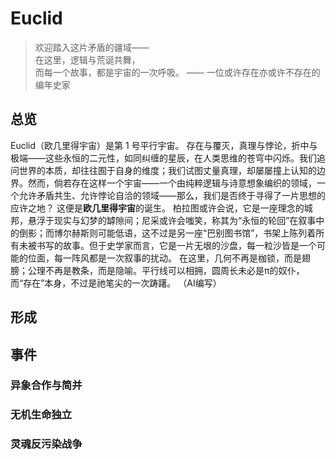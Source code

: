 # Euclid

> 欢迎踏入这片矛盾的疆域——  
> 在这里，逻辑与荒诞共舞，  
> 而每一个故事，都是宇宙的一次呼吸。
> —— 一位或许存在亦或许不存在的编年史家

## 总览
Euclid（欧几里得宇宙）是第 1 号平行宇宙。
存在与覆灭，真理与悖论，折中与极端——这些永恒的二元性，如同纠缠的星辰，在人类思维的苍穹中闪烁。我们追问世界的本质，却往往囿于自身的维度；我们试图丈量真理，却屡屡撞上认知的边界。然而，倘若存在这样一个宇宙——一个由纯粹逻辑与诗意想象编织的领域，一个允许矛盾共生、允许悖论自洽的领域——那么，我们是否终于寻得了一片思想的应许之地？
这便是**欧几里得宇宙**的诞生。
柏拉图或许会说，它是一座理念的城邦，悬浮于现实与幻梦的罅隙间；尼采或许会嗤笑，称其为“永恒的轮回”在叙事中的倒影；而博尔赫斯则可能低语，这不过是另一座“巴别图书馆”，书架上陈列着所有未被书写的故事。但于史学家而言，它是一片无垠的沙盘，每一粒沙皆是一个可能的位面，每一阵风都是一次叙事的扰动。
在这里，几何不再是枷锁，而是翅膀；公理不再是教条，而是隐喻。平行线可以相拥，圆周长未必是π的奴仆，而“存在”本身，不过是祂笔尖的一次踌躇。
（AI编写）

## 形成


## 事件

### 异象合作与简并

### 无机生命独立

### 灵魂反污染战争


